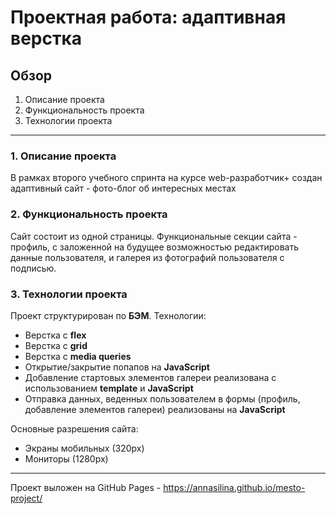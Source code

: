# Проектная работа: адаптивная верстка

## Обзор
1. Описание проекта
2. Функциональность проекта
3. Технологии проекта

_____

### 1. Описание проекта

В рамках второго учебного спринта на курсе web-разработчик+ создан адаптивный сайт - фото-блог об интересных местах
### 2. Функциональность проекта
Сайт состоит из одной страницы. Функциональные секции сайта - профиль, с заложенной на будущее возможностью 
редактировать данные пользователя, и галерея из фотографий пользователя с подписью.

### 3. Технологии проекта
Проект структурирован по **БЭМ**.
Технологии:
- Верстка с **flex**
- Верстка с **grid**
- Верстка с **media queries**
- Открытие/закрытие попапов на **JavaScript**
- Добавление стартовых элементов галереи реализована с использованием **template** и **JavaScript**
- Отправка данных, веденных пользователем в формы (профиль, добавление элементов галереи) реализованы на **JavaScript**

Основные разрешения сайта:
- Экраны мобильных (320px)
- Мониторы (1280px)
----
Проект выложен на GitHub Pages - https://annasilina.github.io/mesto-project/

